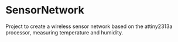 SensorNetwork
=============

Project to create a wireless sensor network based on the attiny2313a processor, measuring temperature and humidity.
